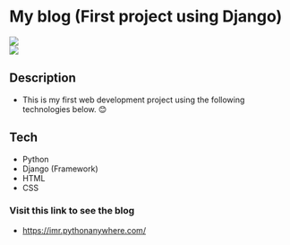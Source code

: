 # My blog (First project using Django)

<div align-"center">
<img src="https://user-images.githubusercontent.com/84747204/176970274-7aab9dbe-0395-41ef-96bb-6c011ebc9766.png"/>
</div>

<div align-"center">
<img src="https://user-images.githubusercontent.com/84747204/176969387-af7709c0-711e-4a61-82ee-91b1266788ae.png"/>
</div>

## Description
* This is my first web development project using the following technologies below. 😊
 
## Tech
* Python
* Django (Framework)
* HTML
* CSS

### Visit this link to see the blog
* https://imr.pythonanywhere.com/

